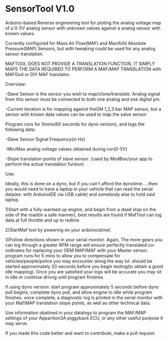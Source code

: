 # SensorTool V1.0
Arduino-based Reverse engineering tool for ploting the analog voltage map of a 0-5V analog sensor with unknown values against a analog sensor with known values.

Currently configured for Mass Air Flow(MAF) and Manifold Absolute Pressure(MAP) Sensors, but with tweaking could be used for any analog sensor translation.

MAFTOOL DOES NOT PROVIDE A TRANSLATION FUNCTION, IT SIMPLY MAPS THE DATA REQUIRED TO PERFORM A MAF/MAP TRANSLATION with MAFGod or DIY MAF translator.


Overview:

-Slave Sensor is the sensor you wish to map/clone/translate. Analog signal from this sensor must be connected to both one analog and one digital pin.

-Current iteration is for mapping against theGM 1,2,3 bar MAP sensor, but a sensor with known data values can be used to map the salve sensor  


Program runs for 5mins(60 seconds for dyno version), and logs the following data:

  -Slave Sensor Signal Frequency(in Hz)
  
  -Min/Max analog voltage values obtained during run(0-5V)
  
  -Slope translation points of slave sensor. (used by ModBox/your app to perform the actual translation funtion)

Use:

Ideally, this is done on a dyno, but if you can't afford the dynotime.....then you would need to have a laptop in your vehicle that can read the serial data(ex: with ArduinoIDE via USB cable) and somebody else to hold said laptop.

1)Start with a fully warmed up engine, and begin from a dead stop on the side of the road(in a safe manner), best results are found if MafTool can log data at full throttle and up to redline. 

2)StartMaf tool by powering on your arduino/atmel.

3)Follow directions shown in your serial monitor. Again, The more gears you can log through a greater RPM range will ensure perfectly translated co-ordinates for replacing your OEM MAP/MAF with your Master sensor. program runs for 5 mins to allow you to compensate for vehicles/people/police you may encounter along the way lol. should be started approximately 20 seconds before you begin testing(to obtain a good idle mapping). Once you are satisfied your logs will be accurate you may sit in idle or continue drivng until program finishes. 

if using dyno version: start program approximately 5 seconds before dyno pull begins, complete dyno pull, and allow engine to idle while program finishes. once complete, a diagnostic log is printed in the serial monitor with your Maf/MAP translation slope points, as well as other technical data. 

Use information obatined in your datalogs to program the MAF/MAP settings of your Apparition3A piggyback ECU, or any other useful purpose it may serve.

If you made this code better and want to contribute, make a pull request.
